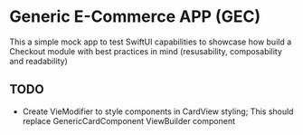 # Generic E-Commerce APP (GEC)

This a simple mock app to test SwiftUI capabilities to showcase how build a Checkout module with best practices in mind (resusability, composability and readability)


## TODO

- Create VieModifier to style components in CardView styling; This should replace GenericCardComponent ViewBuilder component
